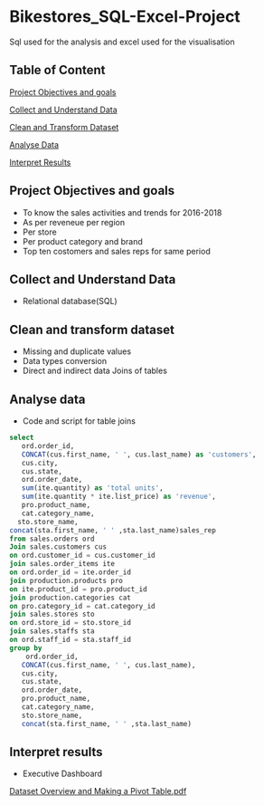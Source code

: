 # Bikestores_SQL-Excel-Project
Sql used for the analysis and excel used for the visualisation

## Table of Content
[Project Objectives and goals](#project-objectives-and-goals)

[Collect and Understand Data](#collect-and-understand-data)

[Clean and Transform Dataset](#clean-and-transform-dataset)

[Analyse Data](#analyse-data)

[Interpret Results](#interpret-results)


## Project Objectives and goals
- To know the sales activities and trends for 2016-2018
- As per reveneue per region
- Per store
- Per product category and brand
- Top ten costomers and sales reps for same period

## Collect and Understand Data

- Relational database(SQL)

## Clean and transform dataset
- Missing and duplicate values
- Data types conversion
- Direct and indirect data Joins of tables

## Analyse data

- Code and script for  table joins

````sql
select
   ord.order_id,
   CONCAT(cus.first_name, ' ', cus.last_name) as 'customers',
   cus.city,
   cus.state,
   ord.order_date,
   sum(ite.quantity) as 'total units',
   sum(ite.quantity * ite.list_price) as 'revenue',
   pro.product_name,
   cat.category_name,
  sto.store_name,
concat(sta.first_name, ' ' ,sta.last_name)sales_rep
from sales.orders ord
Join sales.customers cus
on ord.customer_id = cus.customer_id
join sales.order_items ite
on ord.order_id = ite.order_id
join production.products pro
on ite.product_id = pro.product_id
join production.categories cat
on pro.category_id = cat.category_id
join sales.stores sto
on ord.store_id = sto.store_id
join sales.staffs sta
on ord.staff_id = sta.staff_id
group by 
    ord.order_id,
   CONCAT(cus.first_name, ' ', cus.last_name),
   cus.city,
   cus.state,
   ord.order_date, 
   pro.product_name,
   cat.category_name,
   sto.store_name,
   concat(sta.first_name, ' ' ,sta.last_name)
````

## Interpret results

- Executive Dashboard

[Dataset Overview and Making a Pivot Table.pdf](https://github.com/user-attachments/files/17246557/Dataset.Overview.and.Making.a.Pivot.Table.pdf)
